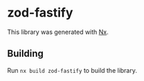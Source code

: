 # zod-fastify

This library was generated with [Nx](https://nx.dev).

## Building

Run `nx build zod-fastify` to build the library.
